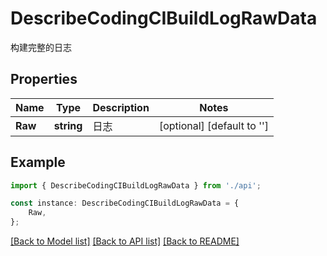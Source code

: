 # DescribeCodingCIBuildLogRawData

构建完整的日志

## Properties

Name | Type | Description | Notes
------------ | ------------- | ------------- | -------------
**Raw** | **string** | 日志 | [optional] [default to '']

## Example

```typescript
import { DescribeCodingCIBuildLogRawData } from './api';

const instance: DescribeCodingCIBuildLogRawData = {
    Raw,
};
```

[[Back to Model list]](../README.md#documentation-for-models) [[Back to API list]](../README.md#documentation-for-api-endpoints) [[Back to README]](../README.md)
